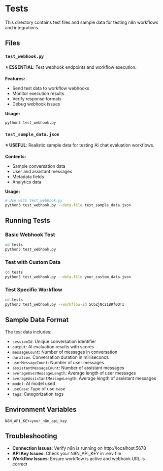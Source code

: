 # Tests

This directory contains test files and sample data for testing n8n workflows and integrations.

## Files

### `test_webhook.py`
**⭐ ESSENTIAL**: Test webhook endpoints and workflow execution.

**Features:**
- Send test data to workflow webhooks
- Monitor execution results
- Verify response formats
- Debug webhook issues

**Usage:**
```bash
python3 test_webhook.py
```

### `test_sample_data.json`
**⭐ USEFUL**: Realistic sample data for testing AI chat evaluation workflows.

**Contents:**
- Sample conversation data
- User and assistant messages
- Metadata fields
- Analytics data

**Usage:**
```bash
# Use with test_webhook.py
python3 test_webhook.py --data-file test_sample_data.json
```

## Running Tests

### Basic Webhook Test
```bash
cd tests
python3 test_webhook.py
```

### Test with Custom Data
```bash
cd tests
python3 test_webhook.py --data-file your_custom_data.json
```

### Test Specific Workflow
```bash
cd tests
python3 test_webhook.py --workflow-id SCbZjNc21BRf0QTI
```

## Sample Data Format

The test data includes:
- `sessionId`: Unique conversation identifier
- `output`: AI evaluation results with scores
- `messageCount`: Number of messages in conversation
- `duration`: Conversation duration in milliseconds
- `userMessageCount`: Number of user messages
- `assistantMessageCount`: Number of assistant messages
- `averageUserMessageLength`: Average length of user messages
- `averageAssistantMessageLength`: Average length of assistant messages
- `model`: AI model used
- `useCase`: Type of use case
- `tags`: Categorization tags

## Environment Variables

```
N8N_API_KEY=your_n8n_api_key
```

## Troubleshooting

- **Connection Issues**: Verify n8n is running on http://localhost:5678
- **API Key Issues**: Check your N8N_API_KEY in .env file
- **Workflow Issues**: Ensure workflow is active and webhook URL is correct 